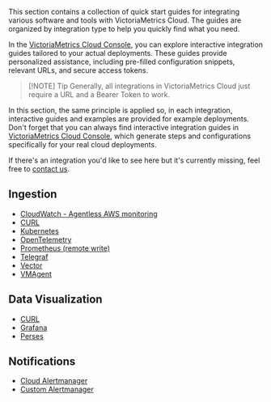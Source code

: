 This section contains a collection of quick start guides for integrating various software and tools
with VictoriaMetrics Cloud. The guides are organized by integration type to help you quickly find
what you need.

In the [VictoriaMetrics Cloud Console](https://console.victoriametrics.cloud/integrations), you can
explore interactive integration guides tailored to your actual deployments. These guides provide
personalized assistance, including pre-filled configuration snippets, relevant URLs, and secure
access tokens.

> [!NOTE] Tip
> Generally, all integrations in VictoriaMetrics Cloud just require a URL and a Bearer Token to
> work.


In this section, the same principle is applied so, in each integration, interactive guides and
examples are provided for example deployments. Don't forget that you can always find interactive
integration guides in [VictoriaMetrics Cloud Console](https://cloud.victoriametrics.com/integrations/),
which generate steps and configurations specifically for your real cloud deployments.

If there's an integration you'd like to see here but it's currently missing, feel free to [contact us](mailto:support-cloud@victoriametrics.com).

## Ingestion

- [CloudWatch - Agentless AWS monitoring](cloudwatch.md)
- [CURL](curl.md)
- [Kubernetes](kubernetes.md)
- [OpenTelemetry](opentelemetry.md)
- [Prometheus (remote write)](prometheus.md)
- [Telegraf](telegraf.md)
- [Vector](vector.md)
- [VMAgent](vmagent.md)

## Data Visualization

- [CURL](curl.md)
- [Grafana](grafana.md)
- [Perses](perses.md)

## Notifications

- [Cloud Alertmanager](cloud-alertmanager.md)
- [Custom Alertmanager](custom-alertmanager.md)
